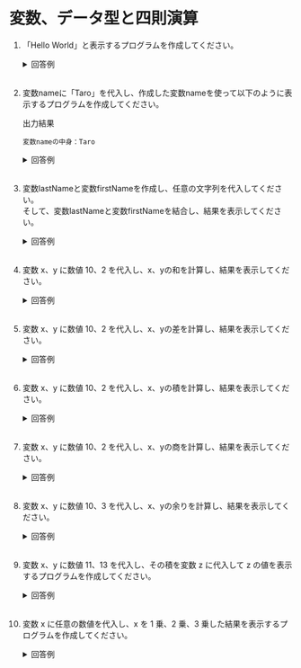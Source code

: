 # 変数、データ型と四則演算

1. 「Hello World」と表示するプログラムを作成してください。

	<details><summary>回答例</summary><div>
		
	```
	echo "Hello World";
	```
		
	</div></details>
	

	<br>

2. 変数nameに「Taro」を代入し、作成した変数nameを使って以下のように表示するプログラムを作成してください。

	出力結果
		
	```
	変数nameの中身：Taro
	```
		
	<details><summary>回答例</summary><div>
		
	```
	$name = "Taro";
	// 以下2通りの方法で表示可
	echo "変数nameの中身：${name}";
	echo '変数nameの中身：' . $name;
	```
		
	</div></details>

	<br>

3. 変数lastNameと変数firstNameを作成し、任意の文字列を代入してください。  
そして、変数lastNameと変数firstNameを結合し、結果を表示してください。

	<details><summary>回答例</summary><div>
		
	```
	$lastName = "山田";
	$firstName = "太郎";
	echo $lastName . $firstName;
	```
		
	</div></details>
	
	<br>

	
4. 変数 x、y に数値 10、2 を代入し、x、yの和を計算し、結果を表示してください。

	<details><summary>回答例</summary><div>
		
	```
	$x = 10;
	$y = 2;
	echo $x + $y;
	```
		
	</div></details>
	
	<br>
	
5. 変数 x、y に数値 10、2 を代入し、x、yの差を計算し、結果を表示してください。

	<details><summary>回答例</summary><div>
		
	```
	$x = 10;
	$y = 2;
	echo $x - $y;
	```
		
	</div></details>
	
	<br>
	
6. 変数 x、y に数値 10、2 を代入し、x、yの積を計算し、結果を表示してください。

	<details><summary>回答例</summary><div>
		
	```
	$x = 10;
	$y = 2;
	echo $x * $y;
	```
		
	</div></details>
	
	<br>
	
7. 変数 x、y に数値 10、2 を代入し、x、yの商を計算し、結果を表示してください。

	<details><summary>回答例</summary><div>
		
	```
	$x = 10;
	$y = 2;
	echo $x / $y;
	```
		
	</div></details>
	
	<br>
	
8. 変数 x、y に数値 10、3 を代入し、x、yの余りを計算し、結果を表示してください。

	<details><summary>回答例</summary><div>
		
	```
	$x = 10;
	$y = 3;
	echo $x % $y;
	```
		
	</div></details>
	
	<br>
	
9. 変数 x、y に数値 11、13 を代入し、その積を変数 z に代入して z の値を表示するプログラムを作成してください。

	<details><summary>回答例</summary><div>
		
	```
	$x = 11;
	$y = 13;
	$z = $x * $y;
	echo $z;
	```
		
	</div></details>
	
	<br>
	
10. 変数 x に任意の数値を代入し、x を 1 乗、2 乗、3 乗した結果を表示するプログラムを作成してください。

	<details><summary>回答例</summary><div>
		
	```
	$x = 2;
	echo $x;
	echo $x * $x;
	echo $x * $x * $x;

	// pow関数（PHPでべき乗を計算する関数）を使用した場合
	echo pow($x, 2);
	```
		
	</div></details>
	
	<br>
